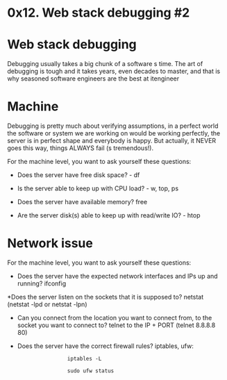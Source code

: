 0x12. Web stack debugging #2
=

Web stack debugging
=

Debugging usually takes a big chunk of a software s time. The art of debugging is tough and it takes years, even decades to master, and that is why seasoned software engineers are the best at 
itengineer

Machine
=

Debugging is pretty much about verifying assumptions, in a perfect world the software or system we are working on would be working perfectly, the server is in perfect shape and everybody is happy. But actually, it NEVER goes this way, things ALWAYS fail (s tremendous!).

For the machine level, you want to ask yourself these questions:
 
* Does the server have free disk space? - df

* Is the server able to keep up with CPU load? - w, top, ps

* Does the server have available memory? free

* Are the server disk(s) able to keep up with read/write IO? - htop

Network issue
=
For the machine level, you want to ask yourself these questions:
 
* Does the server have the expected network interfaces and IPs up and running? ifconfig

*Does the server listen on the sockets that it is supposed to? netstat (netstat -lpd or netstat -lpn)

* Can you connect from the location you want to connect from, to the socket you want to connect to? telnet to the 
      IP + PORT (telnet 8.8.8.8 80)

* Does the server have the correct firewall rules? iptables, ufw:
 
                      iptables -L
                      
                      sudo ufw status